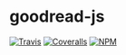 # goodread-js

[![Travis](https://travis-ci.org/goodread/goodread-js.svg?branch=master)](https://travis-ci.org/goodread/goodread-js)
[![Coveralls](https://coveralls.io/repos/github/goodread/goodread-js/badge.svg?branch=master)](https://coveralls.io/github/goodread/goodread-js?branch=master)
[![NPM](https://img.shields.io/npm/v/goodread.svg)](https://www.npmjs.com/package/goodread)
